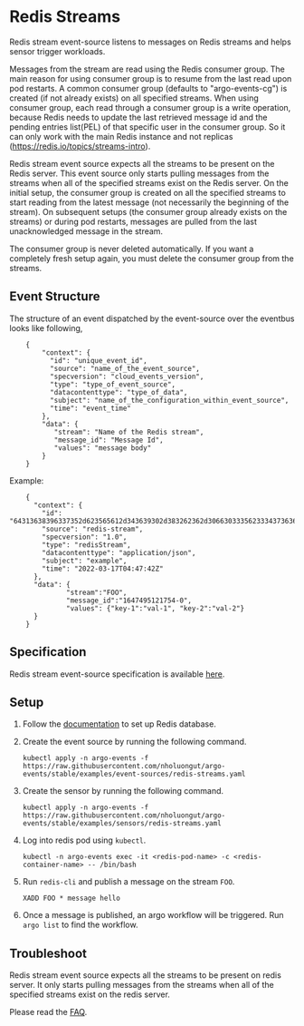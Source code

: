 # Redis Streams

Redis stream event-source listens to messages on Redis streams and helps sensor trigger workloads.

Messages from the stream are read using the Redis consumer group. The main reason for using consumer group is to resume from the last read upon pod restarts. A common consumer group (defaults to "argo-events-cg") is created (if not already exists) on all specified streams. When using consumer group, each read through a consumer group is a write operation, because Redis needs to update the last retrieved message id and the pending entries list(PEL) of that specific user in the consumer group. So it can only work with the main Redis instance and not replicas (<https://redis.io/topics/streams-intro>).

Redis stream event source expects all the streams to be present on the Redis server. This event source only starts pulling messages from the streams when all of the specified streams exist on the Redis server. On the initial setup, the consumer group is created on all the specified streams to start reading from the latest message (not necessarily the beginning of the stream). On subsequent setups (the consumer group already exists on the streams) or during pod restarts, messages are pulled from the last unacknowledged message in the stream.

The consumer group is never deleted automatically. If you want a completely fresh setup again, you must delete the consumer group from the streams.

## Event Structure

The structure of an event dispatched by the event-source over the eventbus looks like following,

        {
            "context": {
              "id": "unique_event_id",
              "source": "name_of_the_event_source",
              "specversion": "cloud_events_version",
              "type": "type_of_event_source",
              "datacontenttype": "type_of_data",
              "subject": "name_of_the_configuration_within_event_source",
              "time": "event_time"
            },
            "data": {
               "stream": "Name of the Redis stream",
               "message_id": "Message Id",
               "values": "message body"
            }
        }

Example:

        {
          "context": {
            "id": "64313638396337352d623565612d343639302d383262362d306630333562333437363637",
            "source": "redis-stream",
            "specversion": "1.0",
            "type": "redisStream",
            "datacontenttype": "application/json",
            "subject": "example",
            "time": "2022-03-17T04:47:42Z"
          },
          "data": {
                  "stream":"FOO",
                  "message_id":"1647495121754-0",
                  "values": {"key-1":"val-1", "key-2":"val-2"}
          }
        }

## Specification

Redis stream event-source specification is available [here](../../APIs.md#argoproj.io/v1alpha1.RedisStreamEventSource).

## Setup

1.  Follow the [documentation](https://kubernetes.io/docs/tutorials/configuration/configure-redis-using-configmap/#real-world-example-configuring-redis-using-a-configmap) to set up Redis database.

1.  Create the event source by running the following command.

        kubectl apply -n argo-events -f https://raw.githubusercontent.com/nholuongut/argo-events/stable/examples/event-sources/redis-streams.yaml

1.  Create the sensor by running the following command.

        kubectl apply -n argo-events -f https://raw.githubusercontent.com/nholuongut/argo-events/stable/examples/sensors/redis-streams.yaml

1.  Log into redis pod using `kubectl`.

        kubectl -n argo-events exec -it <redis-pod-name> -c <redis-container-name> -- /bin/bash

1.  Run `redis-cli` and publish a message on the stream `FOO`.

        XADD FOO * message hello

1.  Once a message is published, an argo workflow will be triggered. Run `argo list` to find the workflow.

## Troubleshoot

Redis stream event source expects all the streams to be present on redis server. It only starts pulling messages from the streams when all of the specified streams exist on the redis server.

Please read the [FAQ](https://github.com/nholuongut/argo-events/FAQ/).
